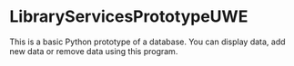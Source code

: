# LibraryServicesPrototypeUWE

This is a basic Python prototype of a database. You can display data, add new data or remove data using this program. 
